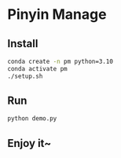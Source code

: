 # Pinyin Manage

## Install

```bash
conda create -n pm python=3.10
conda activate pm
./setup.sh
```

## Run

```bash
python demo.py
```

## Enjoy it~
